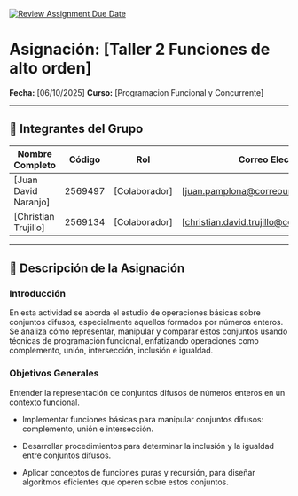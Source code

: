 [![Review Assignment Due Date](https://classroom.github.com/assets/deadline-readme-button-22041afd0340ce965d47ae6ef1cefeee28c7c493a6346c4f15d667ab976d596c.svg)](https://classroom.github.com/a/lEw1Qm1j)
# Asignación: [Taller 2 Funciones de alto orden]

**Fecha:** [06/10/2025]
**Curso:** [Programacion Funcional y Concurrente]

---

## 👥 Integrantes del Grupo

| Nombre Completo     | Código  | Rol         | Correo Electrónico       			           |
|---------------------|-------- |-------------|------------------------------------------------|
| [Juan David Naranjo]| 2569497 |[Colaborador]|[juan.pamplona@correounivalle.edu.co]           |
| [Christian Trujillo]| 2569134 |[Colaborador]|[christian.david.trujillo@correounivalle.edu.co]|

---

## 📌 Descripción de la Asignación

### Introducción
En esta actividad se aborda el estudio de operaciones básicas sobre conjuntos difusos, especialmente aquellos formados por números enteros. Se analiza cómo representar, manipular y comparar estos conjuntos usando técnicas de programación funcional, enfatizando operaciones como complemento, unión, intersección, inclusión e igualdad.

### Objetivos Generales
Entender la representación de conjuntos difusos de números enteros en un contexto funcional.

- Implementar funciones básicas para manipular conjuntos difusos: complemento, unión e intersección.

- Desarrollar procedimientos para determinar la inclusión y la igualdad entre conjuntos difusos.

- Aplicar conceptos de funciones puras y recursión, para diseñar algoritmos eficientes que operen sobre estos conjuntos.